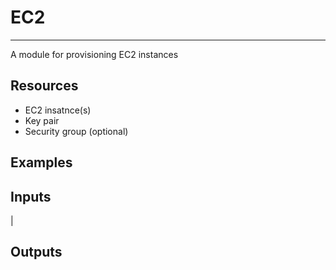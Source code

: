 
# EC2
---

A module for provisioning EC2 instances

## Resources
* EC2 insatnce(s)
* Key pair
* Security group (optional)

## Examples


## Inputs

| 


## Outputs

